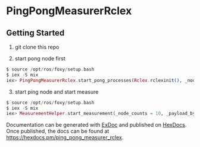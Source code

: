 # PingPongMeasurerRclex

## Getting Started

1. git clone this repo

2. start pong node first

```elixir
$ source /opt/ros/foxy/setup.bash
$ iex -S mix
iex> PingPongMeasurerRclex.start_pong_processes(Rclex.rclexinit(), _node_counts = 10)
```

3. start ping node and start measure

```elixir
$ source /opt/ros/foxy/setup.bash
$ iex -S mix
iex> MeasurementHelper.start_measurement(_node_counts = 10, _payload_bytes = 10000, _measurement_times = 100)
```


Documentation can be generated with [ExDoc](https://github.com/elixir-lang/ex_doc)
and published on [HexDocs](https://hexdocs.pm). Once published, the docs can
be found at <https://hexdocs.pm/ping_pong_measurer_rclex>.

